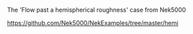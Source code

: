 The 'Flow past a hemispherical roughness' case from Nek5000

https://github.com/Nek5000/NekExamples/tree/master/hemi